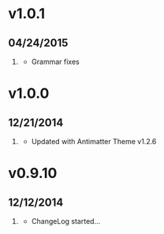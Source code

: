 # v1.0.1
## 04/24/2015

1. [](#improved)
    * Grammar fixes

# v1.0.0
## 12/21/2014

1. [](#improved)
    * Updated with Antimatter Theme v1.2.6

# v0.9.10
## 12/12/2014

1. [](#new)
    * ChangeLog started...
